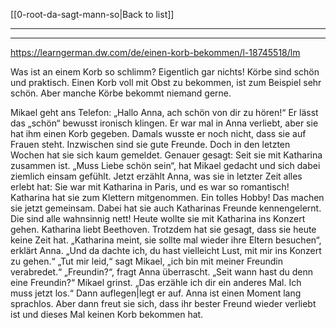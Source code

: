 [[0-root-da-sagt-mann-so|Back to list]]

---
---

https://learngerman.dw.com/de/einen-korb-bekommen/l-18745518/lm 

Was ist an einem Korb so schlimm?
Eigentlich gar nichts!
Körbe sind schön und praktisch.
Einen Korb voll mit Obst zu bekommen, ist zum Beispiel sehr schön.
Aber manche Körbe bekommt niemand gerne.

Mikael geht ans Telefon: „Hallo Anna, ach schön von dir zu hören!“ Er lässt das „schön“ bewusst ironisch klingen.
Er war mal in Anna verliebt, aber sie hat ihm einen Korb gegeben.
Damals wusste er noch nicht, dass sie auf Frauen steht.
Inzwischen sind sie gute Freunde.
Doch in den letzten Wochen hat sie sich kaum gemeldet.
Genauer gesagt: Seit sie mit Katharina zusammen ist.
„Muss Liebe schön sein“, hat Mikael gedacht und sich dabei ziemlich einsam gefühlt.
Jetzt erzählt Anna, was sie in letzter Zeit alles erlebt hat: Sie war mit Katharina in Paris, und es war so romantisch!
Katharina hat sie zum Klettern mitgenommen.
Ein tolles Hobby!
Das machen sie jetzt gemeinsam.
Dabei hat sie auch Katharinas Freunde kennengelernt.
Die sind alle wahnsinnig nett!
Heute wollte sie mit Katharina ins Konzert gehen.
Katharina liebt Beethoven.
Trotzdem hat sie gesagt, dass sie heute keine Zeit hat.
„Katharina meint, sie sollte mal wieder ihre Eltern besuchen“, erklärt Anna.
„Und da dachte ich, du hast vielleicht Lust, mit mir ins Konzert zu gehen.“ „Tut mir leid,“ sagt Mikael, „ich bin mit meiner Freundin verabredet.“ „Freundin?“, fragt Anna überrascht.
„Seit wann hast du denn eine Freundin?“ Mikael grinst.
„Das erzähle ich dir ein anderes Mal.
Ich muss jetzt los.“ Dann auflegen|legt er auf.
Anna ist einen Moment lang sprachlos.
Aber dann freut sie sich, dass ihr bester Freund wieder verliebt ist und dieses Mal keinen Korb bekommen hat.
 
